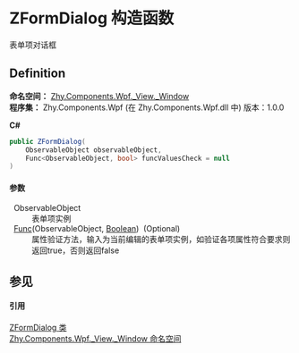 # ZFormDialog 构造函数


表单项对话框



## Definition
**命名空间：** <a href="N_Zhy_Components_Wpf__View__Window">Zhy.Components.Wpf._View._Window</a>  
**程序集：** Zhy.Components.Wpf (在 Zhy.Components.Wpf.dll 中) 版本：1.0.0

**C#**
``` C#
public ZFormDialog(
	ObservableObject observableObject,
	Func<ObservableObject, bool> funcValuesCheck = null
)
```



#### 参数
<dl><dt>  ObservableObject</dt><dd>表单项实例</dd><dt>  <a href="https://learn.microsoft.com/dotnet/api/system.func-2" target="_blank" rel="noopener noreferrer">Func</a>(ObservableObject, <a href="https://learn.microsoft.com/dotnet/api/system.boolean" target="_blank" rel="noopener noreferrer">Boolean</a>)  (Optional)</dt><dd>属性验证方法，输入为当前编辑的表单项实例，如验证各项属性符合要求则返回true，否则返回false</dd></dl>

## 参见


#### 引用
<a href="T_Zhy_Components_Wpf__View__Window_ZFormDialog">ZFormDialog 类</a>  
<a href="N_Zhy_Components_Wpf__View__Window">Zhy.Components.Wpf._View._Window 命名空间</a>  
